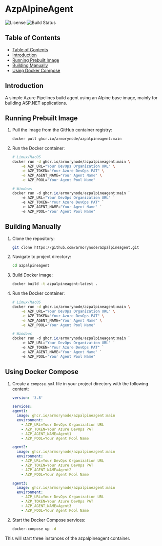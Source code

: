 <h1>AzpAlpineAgent</h1>

![License](https://img.shields.io/badge/license-Apache_2.0-orange.svg)
![Build Status](https://github.com/armorynode/azpalpineagent/actions/workflows/build-and-push-image.yml/badge.svg)

## Table of Contents

- [Table of Contents](#table-of-contents)
- [Introduction](#introduction)
- [Running Prebuilt Image](#running-prebuilt-image)
- [Building Manually](#building-manually)
- [Using Docker Compose](#using-docker-compose)

## Introduction

A simple Azure Pipelines build agent using an Alpine base image, mainly for building ASP.NET applications.

## Running Prebuilt Image

1. Pull the image from the GitHub container registry:
   ```sh
   docker pull ghcr.io/armorynode/azpalpineagent:main
   ```
2. Run the Docker container:
    ```sh
	# Linux/MacOS
    docker run -d ghcr.io/armorynode/azpalpineagent:main \
		-e AZP_URL="Your DevOps Organization URL" \
		-e AZP_TOKEN="Your Azure DevOps PAT" \
		-e AZP_AGENT_NAME="Your Agent Name" \
		-e AZP_POOL="Your Agent Pool Name"
    ```

	```PowerShell
	# Windows
	docker run -d ghcr.io/armorynode/azpalpineagent:main `
		-e AZP_URL="Your DevOps Organization URL" `
		-e AZP_TOKEN="Your Azure DevOps PAT" `
		-e AZP_AGENT_NAME="Your Agent Name" `
		-e AZP_POOL="Your Agent Pool Name"
	```

## Building Manually

1. Clone the repository:
	```sh
	git clone https://github.com/armorynode/azpalpineagent.git
	```
2. Navigate to project directory:
	```sh
	cd azpalpineagent
	```
3. Build Docker image:
	```sh
	docker build -t azpalpineagent:latest .
	```
4. Run the Docker container:
    ```sh
	# Linux/MacOS
    docker run -d ghcr.io/armorynode/azpalpineagent:main \
		-e AZP_URL="Your DevOps Organization URL" \
		-e AZP_TOKEN="Your Azure DevOps PAT" \
		-e AZP_AGENT_NAME="Your Agent Name" \
		-e AZP_POOL="Your Agent Pool Name"
    ```

	```PowerShell
	# Windows
	docker run -d ghcr.io/armorynode/azpalpineagent:main `
		-e AZP_URL="Your DevOps Organization URL" `
		-e AZP_TOKEN="Your Azure DevOps PAT" `
		-e AZP_AGENT_NAME="Your Agent Name" `
		-e AZP_POOL="Your Agent Pool Name"
	```

## Using Docker Compose

1. Create a `compose.yml` file in your project directory with the following content:
	```yml
	version: '3.8'

	services:
	agent1:
	  image: ghcr.io/armorynode/azpalpineagent:main
	  environment:
	    - AZP_URL=Your DevOps Organization URL
	    - AZP_TOKEN=Your Azure DevOps PAT
	    - AZP_AGENT_NAME=Agent1
	    - AZP_POOL=Your Agent Pool Name
 
	agent2:
	  image: ghcr.io/armorynode/azpalpineagent:main
	  environment:
	    - AZP_URL=Your DevOps Organization URL
	    - AZP_TOKEN=Your Azure DevOps PAT
	    - AZP_AGENT_NAME=Agent2
	    - AZP_POOL=Your Agent Pool Name

	agent3:
	  image: ghcr.io/armorynode/azpalpineagent:main
	  environment:
	    - AZP_URL=Your DevOps Organization URL
	    - AZP_TOKEN=Your Azure DevOps PAT
	    - AZP_AGENT_NAME=Agent3
	    - AZP_POOL=Your Agent Pool Name
	```

2. Start the Docker Compose services:
	```sh
	docker-compose up -d
	```

This will start three instances of the azpalpineagent container.
